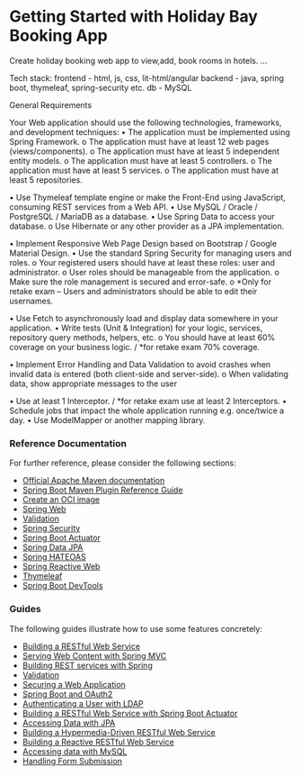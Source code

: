 # Getting Started with Holiday Bay Booking App
Create holiday booking web app to view,add, book rooms in hotels.
...


Tech stack: frontend - html, js, css, lit-html/angular
backend - java, spring boot, thymeleaf, spring-security etc.
db - MySQL


General Requirements

Your Web application should use the following technologies, frameworks, and development techniques:
•	The application must be implemented using Spring Framework.
o	The application must have at least 12 web pages (views/components).
o	The application must have at least 5 independent entity models.
o	The application must have at least 5 controllers.
o	The application must have at least 5 services.
o	The application must have at least 5 repositories.

•	Use Thymeleaf template engine or make the Front-End using JavaScript,
consuming REST services from a Web API.
•	Use MySQL / Oracle / PostgreSQL / MariaDB as a database.
•	Use Spring Data to access your database.
o	Use Hibernate or any other provider as a JPA implementation.

•	Implement Responsive Web Page Design based on Bootstrap / Google Material Design.
•	Use the standard Spring Security for managing users and roles.
o	Your registered users should have at least these roles: user and administrator.
o	User roles should be manageable from the application.
o	Make sure the role management is secured and error-safe.
o	*Only for retake exam – Users and administrators should be able to edit their usernames.

•	Use Fetch to asynchronously load and display data somewhere in your application.
•	Write tests (Unit & Integration) for your logic, services, repository query methods, helpers, etc.
o	You should have at least 60% coverage on your business logic. / *for retake exam 70% coverage.

•	Implement Error Handling and Data Validation to avoid crashes when invalid data is entered
(both client-side and server-side).
o	When validating data, show appropriate messages to the user

•	Use at least 1 Interceptor. / *for retake exam use at least 2 Interceptors.
•	Schedule jobs that impact the whole application running e.g. once/twice a day.
•	Use ModelМapper or another mapping library.

### Reference Documentation

For further reference, please consider the following sections:

* [Official Apache Maven documentation](https://maven.apache.org/guides/index.html)
* [Spring Boot Maven Plugin Reference Guide](https://docs.spring.io/spring-boot/docs/2.7.2/maven-plugin/reference/html/)
* [Create an OCI image](https://docs.spring.io/spring-boot/docs/2.7.2/maven-plugin/reference/html/#build-image)
* [Spring Web](https://docs.spring.io/spring-boot/docs/2.7.2/reference/htmlsingle/#web)
* [Validation](https://docs.spring.io/spring-boot/docs/2.7.2/reference/htmlsingle/#io.validation)
* [Spring Security](https://docs.spring.io/spring-boot/docs/2.7.2/reference/htmlsingle/#web.security)
* [Spring Boot Actuator](https://docs.spring.io/spring-boot/docs/2.7.2/reference/htmlsingle/#actuator)
* [Spring Data JPA](https://docs.spring.io/spring-boot/docs/2.7.2/reference/htmlsingle/#data.sql.jpa-and-spring-data)
* [Spring HATEOAS](https://docs.spring.io/spring-boot/docs/2.7.2/reference/htmlsingle/#web.spring-hateoas)
* [Spring Reactive Web](https://docs.spring.io/spring-boot/docs/2.7.2/reference/htmlsingle/#web.reactive)
* [Thymeleaf](https://docs.spring.io/spring-boot/docs/2.7.2/reference/htmlsingle/#web.servlet.spring-mvc.template-engines)
* [Spring Boot DevTools](https://docs.spring.io/spring-boot/docs/2.7.2/reference/htmlsingle/#using.devtools)

### Guides

The following guides illustrate how to use some features concretely:

* [Building a RESTful Web Service](https://spring.io/guides/gs/rest-service/)
* [Serving Web Content with Spring MVC](https://spring.io/guides/gs/serving-web-content/)
* [Building REST services with Spring](https://spring.io/guides/tutorials/rest/)
* [Validation](https://spring.io/guides/gs/validating-form-input/)
* [Securing a Web Application](https://spring.io/guides/gs/securing-web/)
* [Spring Boot and OAuth2](https://spring.io/guides/tutorials/spring-boot-oauth2/)
* [Authenticating a User with LDAP](https://spring.io/guides/gs/authenticating-ldap/)
* [Building a RESTful Web Service with Spring Boot Actuator](https://spring.io/guides/gs/actuator-service/)
* [Accessing Data with JPA](https://spring.io/guides/gs/accessing-data-jpa/)
* [Building a Hypermedia-Driven RESTful Web Service](https://spring.io/guides/gs/rest-hateoas/)
* [Building a Reactive RESTful Web Service](https://spring.io/guides/gs/reactive-rest-service/)
* [Accessing data with MySQL](https://spring.io/guides/gs/accessing-data-mysql/)
* [Handling Form Submission](https://spring.io/guides/gs/handling-form-submission/)

